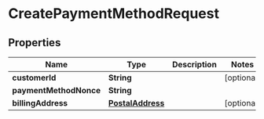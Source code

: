 

# CreatePaymentMethodRequest

## Properties

Name | Type | Description | Notes
------------ | ------------- | ------------- | -------------
**customerId** | **String** |  |  [optional]
**paymentMethodNonce** | **String** |  | 
**billingAddress** | [**PostalAddress**](PostalAddress.md) |  |  [optional]



